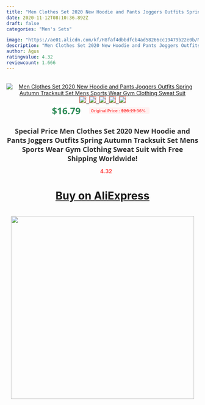 ```yaml
---
title: "Men Clothes Set 2020 New Hoodie and Pants Joggers Outfits Spring Autumn Tracksuit Set Mens Sports Wear Gym Clothing Sweat Suit"
date: 2020-11-12T08:10:36.892Z
draft: false
categories: "Men's Sets"

image: "https://ae01.alicdn.com/kf/H8faf4dbbdfcb4ad58266cc19479b22e0b/Men-Clothes-Set-2020-New-Hoodie-and-Pants-Joggers-Outfits-Spring-Autumn-Tracksuit-Set-Mens-Sports.png_220x220.png"
description: "Men Clothes Set 2020 New Hoodie and Pants Joggers Outfits Spring Autumn Tracksuit Set Mens Sports Wear Gym Clothing Sweat Suit"
author: Agus
ratingvalue: 4.32
reviewcount: 1.666
---
```

<br>
<div style="text-align: center;">
<a href="https://s.click.aliexpress.com/e/_AcS9E5" target="_blank" rel="nofollow noopener noreferrer"><img alt="Men Clothes Set 2020 New Hoodie and Pants Joggers Outfits Spring Autumn Tracksuit Set Mens Sports Wear Gym Clothing Sweat Suit" class="magnifier-image" src="https://ae01.alicdn.com/kf/H8faf4dbbdfcb4ad58266cc19479b22e0b/Men-Clothes-Set-2020-New-Hoodie-and-Pants-Joggers-Outfits-Spring-Autumn-Tracksuit-Set-Mens-Sports.png_220x220.png_640x640.jpg">
<br>
<img style="border:1px solid salmon" src="https://ae01.alicdn.com/kf/H8faf4dbbdfcb4ad58266cc19479b22e0b/Men-Clothes-Set-2020-New-Hoodie-and-Pants-Joggers-Outfits-Spring-Autumn-Tracksuit-Set-Mens-Sports.png_120x120.jpg">&nbsp;&nbsp;<img style="border:1px solid salmon" src="https://ae01.alicdn.com/kf/Hd667e060f4c14260b65416287a65d4949/Men-Clothes-Set-2020-New-Hoodie-and-Pants-Joggers-Outfits-Spring-Autumn-Tracksuit-Set-Mens-Sports.png_120x120.jpg">&nbsp;&nbsp;<img style="border:1px solid salmon" src="https://ae01.alicdn.com/kf/Hea8dcbb0b51e4d238cbe6ec10121ee240/Men-Clothes-Set-2020-New-Hoodie-and-Pants-Joggers-Outfits-Spring-Autumn-Tracksuit-Set-Mens-Sports.png_120x120.jpg">&nbsp;&nbsp;<img style="border:1px solid salmon" src="https://ae01.alicdn.com/kf/H7a7be08706df451c9e2e36e084dbcf49e/Men-Clothes-Set-2020-New-Hoodie-and-Pants-Joggers-Outfits-Spring-Autumn-Tracksuit-Set-Mens-Sports.png_120x120.jpg">&nbsp;&nbsp;<img style="border:1px solid salmon" src="https://ae01.alicdn.com/kf/Hf5d4996d3002489195cc6fa7efe63d5dm/Men-Clothes-Set-2020-New-Hoodie-and-Pants-Joggers-Outfits-Spring-Autumn-Tracksuit-Set-Mens-Sports.png_120x120.jpg"></a></div><br0>
<div style="text-align: center;"><span style="background-color: white; border: 0px; box-sizing: border-box; color: seagreen; display: inline-block; font-family: &quot;open sans&quot; , &quot;arial&quot; , &quot;helvetica&quot; , sans-serif , &quot;heiti&quot;; font-size: 24px; font-stretch: inherit; font-weight: 700; line-height: inherit; margin: 0px 10px 0px 0px; padding: 0px; vertical-align: middle;">$16.79 </span>
<span style="background: rgb(255 , 241 , 241); border-radius: 3px; border: 0px; box-sizing: border-box; color: #ff4747; display: inline-block; font-family: inherit; font-size: 12px; font-stretch: inherit; font-style: inherit; font-variant: inherit; font-weight: 600; line-height: inherit; margin: 0px; padding: 2px 5px; transform: scale(0.9); vertical-align: middle;">Original Price : <b style="text-decoration: line-through;">$26.23 </b> 36%&nbsp;&nbsp;</span></div>
<h1 style="color: #333333; display: inline-block; font-family: &quot;open sans&quot; , &quot;arial&quot; , &quot;helvetica&quot; , sans-serif , &quot;heiti&quot;; font-size: 18px; font-stretch: inherit; font-weight: 700; text-align: center;">Special Price Men Clothes Set 2020 New Hoodie and Pants Joggers Outfits Spring Autumn Tracksuit Set Mens Sports Wear Gym Clothing Sweat Suit with Free Shipping Worldwide!</h1>
<div style="color: #ff4747; text-align: center;">
<img src="https://4.bp.blogspot.com/-M0ZcTcb-5uY/XleCXlxnR4I/AAAAAAAAAEc/OrjgMkXV1oMQFaCRZj5HQwOCBcu3w1FegCPcBGAYYCw/s1600/star.png" style="height: 15px;">&nbsp;<b>4.32</b></div>
<div class="button_cont" align="center"><a class="buynow_a" href="https://s.click.aliexpress.com/e/_AcS9E5" target="_blank" rel="nofollow noopener noreferrer"><H1>Buy on AliExpress</H1></a></div><br>
<div class="separator" style="clear: both; text-align: center;">
<img src="https://lh3.googleusercontent.com/-pTy5HemUv9M/XlePHvY0dAI/AAAAAAAAAE4/0nX5iRUoIWY8eMW9Dpxeirr157OZliDIgCLcBGAsYHQ/s1600/badge.gif" width="480">
</div>
